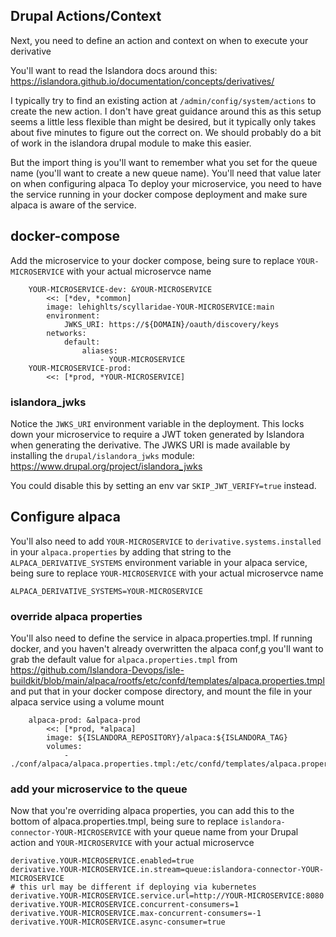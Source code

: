 ## Drupal Actions/Context

Next, you need to define an action and context on when to execute your derivative

You'll want to read the Islandora docs around this: https://islandora.github.io/documentation/concepts/derivatives/

I typically try to find an existing action at `/admin/config/system/actions` to create the new action. I don't have great guidance around this as this setup seems a little less flexible than might be desired, but it typically only takes about five minutes to figure out the correct on. We should probably do a bit of work in the islandora drupal module to make this easier.

But the import thing is you'll want to remember what you set for the queue name (you'll want to create a new queue name). You'll need that value later on when configuring alpaca
To deploy your microservice, you need to have the service running in your docker compose deployment and make sure alpaca is aware of the service.

## docker-compose

Add the microservice to your docker compose, being sure to replace `YOUR-MICROSERVICE` with your actual microservce name

```
    YOUR-MICROSERVICE-dev: &YOUR-MICROSERVICE
        <<: [*dev, *common]
        image: lehighlts/scyllaridae-YOUR-MICROSERVICE:main
        environment:
            JWKS_URI: https://${DOMAIN}/oauth/discovery/keys
        networks:
            default:
                aliases:
                    - YOUR-MICROSERVICE
    YOUR-MICROSERVICE-prod:
        <<: [*prod, *YOUR-MICROSERVICE]
```

### islandora_jwks
Notice the `JWKS_URI` environment variable in the deployment. This locks down your microservice to require a JWT token generated by Islandora when generating the derivative. The JWKS URI is made available by installing the `drupal/islandora_jwks` module: https://www.drupal.org/project/islandora_jwks

You could disable this by setting an env var `SKIP_JWT_VERIFY=true` instead.

## Configure alpaca

You'll also need to add `YOUR-MICROSERVICE` to `derivative.systems.installed` in your `alpaca.properties` by adding that string to the `ALPACA_DERIVATIVE_SYSTEMS` environment variable in your alpaca service, being sure to replace `YOUR-MICROSERVICE` with your actual microservce name

```
ALPACA_DERIVATIVE_SYSTEMS=YOUR-MICROSERVICE
```

### override alpaca properties

You'll also need to define the service in alpaca.properties.tmpl. If running docker, and you haven't already overwritten the alpaca conf,g you'll want to grab the default value for `alpaca.properties.tmpl` from https://github.com/Islandora-Devops/isle-buildkit/blob/main/alpaca/rootfs/etc/confd/templates/alpaca.properties.tmpl and put that in your docker compose directory, and mount the file in your alpaca service using a volume mount

```
    alpaca-prod: &alpaca-prod
        <<: [*prod, *alpaca]
        image: ${ISLANDORA_REPOSITORY}/alpaca:${ISLANDORA_TAG}
        volumes:
            - ./conf/alpaca/alpaca.properties.tmpl:/etc/confd/templates/alpaca.properties.tmpl:r
```

### add your microservice to the queue

Now that you're overriding alpaca properties, you can add this to the bottom of alpaca.properties.tmpl, being sure to replace `islandora-connector-YOUR-MICROSERVICE` with your queue name from your Drupal action and `YOUR-MICROSERVICE` with your actual microservce

```
derivative.YOUR-MICROSERVICE.enabled=true
derivative.YOUR-MICROSERVICE.in.stream=queue:islandora-connector-YOUR-MICROSERVICE
# this url may be different if deploying via kubernetes
derivative.YOUR-MICROSERVICE.service.url=http://YOUR-MICROSERVICE:8080
derivative.YOUR-MICROSERVICE.concurrent-consumers=1
derivative.YOUR-MICROSERVICE.max-concurrent-consumers=-1
derivative.YOUR-MICROSERVICE.async-consumer=true
```
